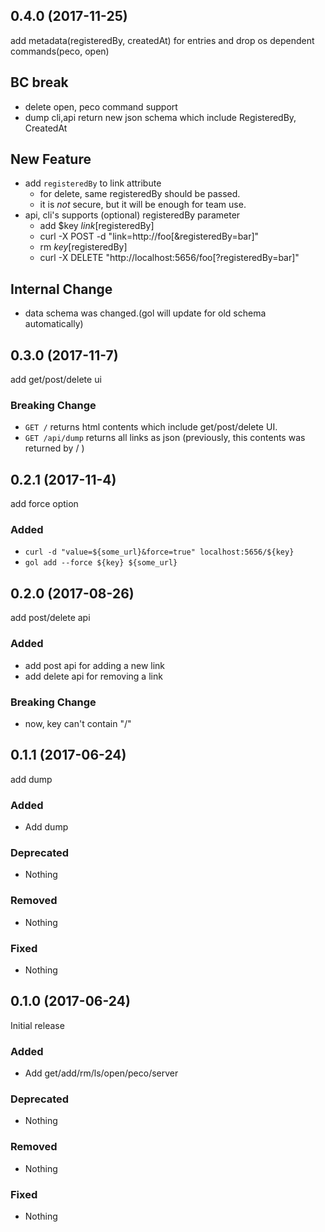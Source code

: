 ## 0.4.0 (2017-11-25)

add metadata(registeredBy, createdAt) for entries and drop os dependent commands(peco, open)

## BC break

- delete open, peco command support
- dump cli,api return new json schema which include RegisteredBy, CreatedAt

## New Feature

- add `registeredBy` to link attribute
  - for delete, same registeredBy should be passed.
  - it is *not* secure, but it will be enough for team use.
- api, cli's supports (optional) registeredBy parameter
  - add $key $link [$registeredBy]
  - curl -X POST -d "link=http://foo[&registeredBy=bar]"
  - rm $key [$registeredBy]
  - curl -X DELETE "http://localhost:5656/foo[?registeredBy=bar]"

## Internal Change

- data schema was changed.(gol will update for old schema automatically)

## 0.3.0 (2017-11-7)

add get/post/delete ui

### Breaking Change

- `GET /` returns html contents which include get/post/delete UI.
- `GET /api/dump` returns all links as json (previously, this contents was returned by / )

## 0.2.1 (2017-11-4)

add force option

### Added

- `curl -d "value=${some_url}&force=true" localhost:5656/${key}`
- `gol add --force ${key} ${some_url}`

## 0.2.0 (2017-08-26)

add post/delete api

### Added

- add post api for adding a new link
- add delete api for removing a link

### Breaking Change

- now, key can't contain "/"

## 0.1.1 (2017-06-24)

add dump

### Added

- Add dump

### Deprecated

- Nothing

### Removed

- Nothing

### Fixed

- Nothing

## 0.1.0 (2017-06-24)

Initial release

### Added

- Add get/add/rm/ls/open/peco/server

### Deprecated

- Nothing

### Removed

- Nothing

### Fixed

- Nothing
